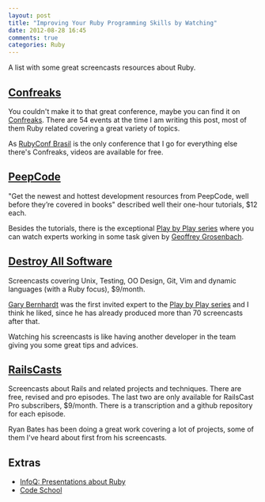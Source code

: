 ```yaml
---
layout: post
title: "Improving Your Ruby Programming Skills by Watching"
date: 2012-08-28 16:45
comments: true
categories: Ruby
---
```

[Confreaks]:http://confreaks.com/events
[RailsCasts]:http://railscasts.com/
[Destroy All Software]:http://www.destroyallsoftware.com/screencasts
[PeepCode]:http://peepcode.com/
[Play by Play series]:https://peepcode.com/screencasts/play-by-play
[RubyConf Brasil]:http://www.rubyconf.com.br/
[Geoffrey Grosenbach]:https://twitter.com/topfunky
[Gary Bernhardt]:https://twitter.com/garybernhardt

A list with some great screencasts resources about Ruby.

<!-- more -->

## [Confreaks]

You couldn't make it to that great conference, maybe you can find it on [Confreaks]. There are 54 events at the time I am writing this post, most of them Ruby related covering a great variety of topics.

As [RubyConf Brasil] is the only conference that I go for everything else there's Confreaks, videos are available for free.

## [PeepCode]

"Get the newest and hottest development resources from PeepCode, well before they’re covered in books" described well their one-hour tutorials, $12 each.

Besides the tutorials, there is the exceptional [Play by Play series] where you can watch experts working in some task given by [Geoffrey Grosenbach].

## [Destroy All Software]

Screencasts covering Unix, Testing, OO Design, Git, Vim and dynamic languages (with a Ruby focus), $9/month.

[Gary Bernhardt] was the first invited expert to the [Play by Play series] and I think he liked, since he has already produced more than 70 screencasts after that.

Watching his screencasts is like having another developer in the team giving you some great tips and advices.

## [RailsCasts]

Screencasts about Rails and related projects and techniques. There are free, revised and pro episodes. The last two are only available for RailsCast Pro subscribers, $9/month. There is a transcription and a github repository for each episode.

Ryan Bates has been doing a great work covering a lot of projects, some of them I've heard about first from his screencasts.

## Extras

* [InfoQ: Presentations about Ruby](http://www.infoq.com/bycategory/contentbycategory.action?idx=3&alias=ruby&ct=5)
* [Code School](http://codeschool.com)